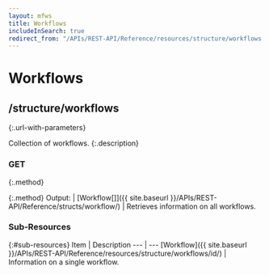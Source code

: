 ```yaml
---
layout: mfws
title: Workflows
includeInSearch: true
redirect_from: "/APIs/REST-API/Reference/resources/structure/workflows.html"
---
```


# Workflows

## /structure/workflows
{:.url-with-parameters}

Collection of workflows. 
{:.description}

### GET
{:.method}

{:.method}
Output: | [Workflow[]]({{ site.baseurl }}/APIs/REST-API/Reference/structs/workflow/)
| Retrieves information on all workflows. 

### Sub-Resources

{:#sub-resources}
Item | Description
--- | ---
[Workflow]({{ site.baseurl }}/APIs/REST-API/Reference/resources/structure/workflows/id/) | Information on a single workflow. 